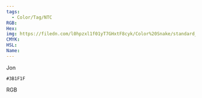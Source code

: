 ```yaml
---
tags:
  - Color/Tag/NTC
RGB:
Hex:
img: https://filedn.com/l0hpzxl1f01yT7GHxtF8cyk/Color%20Snake/standard_csv_to_svg/%23/3B1F1F.svg
CMYK:
HSL:
Name:
---
```

Jon
```palette
#3B1F1F
```
RGB
